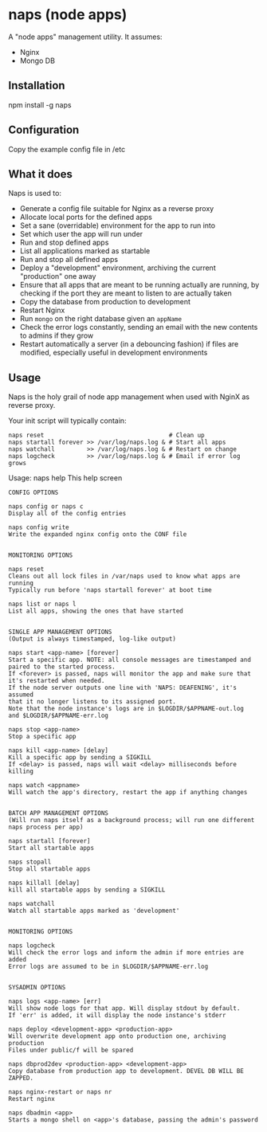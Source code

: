 # naps (node apps)

A "node apps" management utility.
It assumes:

* Nginx
* Mongo DB

## Installation

npm install -g naps

## Configuration

Copy the example config file in /etc

## What it does

Naps is used to:

* Generate a config file suitable for Nginx as a reverse proxy
* Allocate local ports for the defined apps
* Set a sane (overridable) environment for the app to run into
* Set which user the app will run under
* Run and stop defined apps 
* List all applications marked as startable
* Run and stop all defined apps
* Deploy a "development" environment, archiving the current "production" one away
* Ensure that all apps that are meant to be running actually are running, by
  checking if the port they are meant to listen to are actually taken
* Copy the database from production to development
* Restart Nginx
* Run `mongo` on the right database given an `appName`
* Check the error logs constantly, sending an email with the new contents
  to admins if they grow
* Restart automatically a server (in a debouncing fashion) if files are 
  modified, especially useful in development environments

## Usage

Naps is the holy grail of node app management when used with NginX as reverse proxy.

Your init script will typically contain:

    naps reset                                   # Clean up
    naps startall forever >> /var/log/naps.log & # Start all apps
    naps watchall         >> /var/log/naps.log & # Restart on change
    naps logcheck         >> /var/log/naps.log & # Email if error log grows

Usage:
    naps help
    This help screen

    CONFIG OPTIONS

    naps config or naps c
    Display all of the config entries

    naps config write
    Write the expanded nginx config onto the CONF file


    MONITORING OPTIONS

    naps reset
    Cleans out all lock files in /var/naps used to know what apps are running
    Typically run before 'naps startall forever' at boot time

    naps list or naps l
    List all apps, showing the ones that have started


    SINGLE APP MANAGEMENT OPTIONS
    (Output is always timestamped, log-like output)

    naps start <app-name> [forever]
    Start a specific app. NOTE: all console messages are timestamped and
    paired to the started process.
    If <forever> is passed, naps will monitor the app and make sure that
    it's restarted when needed.
    If the node server outputs one line with 'NAPS: DEAFENING', it's assumed
    that it no longer listens to its assigned port.
    Note that the node instance's logs are in $LOGDIR/$APPNAME-out.log
    and $LOGDIR/$APPNAME-err.log

    naps stop <app-name>
    Stop a specific app
   
    naps kill <app-name> [delay]
    Kill a specific app by sending a SIGKILL
    If <delay> is passed, naps will wait <delay> milliseconds before killing

    naps watch <appname>
    Will watch the app's directory, restart the app if anything changes


    BATCH APP MANAGEMENT OPTIONS
    (Will run naps itself as a background process; will run one different
    naps process per app) 

    naps startall [forever]
    Start all startable apps

    naps stopall
    Stop all startable apps

    naps killall [delay]
    kill all startable apps by sending a SIGKILL

    naps watchall
    Watch all startable apps marked as 'development'


    MONITORING OPTIONS

    naps logcheck
    Will check the error logs and inform the admin if more entries are added
    Error logs are assumed to be in $LOGDIR/$APPNAME-err.log


    SYSADMIN OPTIONS

    naps logs <app-name> [err]
    Will show node logs for that app. Will display stdout by default.
    If 'err' is added, it will display the node instance's stderr
 
    naps deploy <development-app> <production-app>
    Will overwrite development app onto production one, archiving production
    Files under public/f will be spared

    naps dbprod2dev <production-app> <development-app>
    Copy database from production app to development. DEVEL DB WILL BE ZAPPED.

    naps nginx-restart or naps nr
    Restart nginx

    naps dbadmin <app>
    Starts a mongo shell on <app>'s database, passing the admin's password


